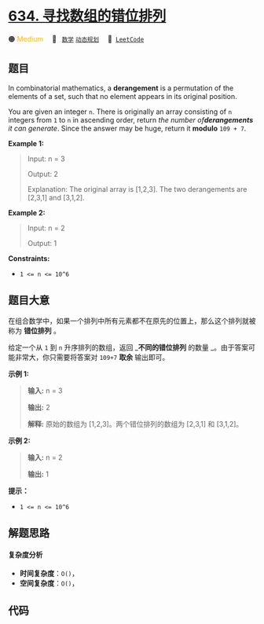 # [634. 寻找数组的错位排列](https://leetcode.com/problems/find-the-derangement-of-an-array)

🟠 <font color=#ffb800>Medium</font>&emsp; 🔖&ensp; [`数学`](/tag/math.md) [`动态规划`](/tag/dynamic-programming.md)&emsp; 🔗&ensp;[`LeetCode`](https://leetcode.com/problems/find-the-derangement-of-an-array)

## 题目

In combinatorial mathematics, a **derangement** is a permutation of the
elements of a set, such that no element appears in its original position.

You are given an integer `n`. There is originally an array consisting of `n`
integers from `1` to `n` in ascending order, return _the number
of**derangements** it can generate_. Since the answer may be huge, return it
**modulo** `109 + 7`.



**Example 1:**

> Input: n = 3
> 
> Output: 2
> 
> Explanation: The original array is [1,2,3]. The two derangements are [2,3,1] and [3,1,2].

**Example 2:**

> Input: n = 2
> 
> Output: 1

**Constraints:**

  * `1 <= n <= 10^6`


## 题目大意

在组合数学中，如果一个排列中所有元素都不在原先的位置上，那么这个排列就被称为 **错位排列** 。

给定一个从 `1` 到 `n` 升序排列的数组，返回 _**不同的错位排列** 的数量 _。由于答案可能非常大，你只需要将答案对 `109+7`
**取余**  输出即可。



**示例 1:**

> 
> 
> 
> 
> 
> **输入:** n = 3
> 
> **输出:** 2
> 
> **解释:** 原始的数组为 [1,2,3]。两个错位排列的数组为 [2,3,1] 和 [3,1,2]。
> 
> 

**示例 2:**

> 
> 
> 
> 
> 
> **输入:** n = 2
> 
> **输出:** 1
> 
> 



**提示：**

  * `1 <= n <= 10^6`


## 解题思路

#### 复杂度分析

- **时间复杂度**：`O()`，
- **空间复杂度**：`O()`，

## 代码

```javascript

```
